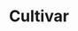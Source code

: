 ---
title: "Cultivar"
description: "this is meta description"
bg_image: "images/feature-bg.jpg"
layout: "grow"
draft: false
menu:
  main:
    name: "Cultivar"
    weight: 4
  footer:
    name: "Cultivar"
    weight: 3

########################### slider #############################
slidergrow:
  enable: "true"
  bg_overlay: false
  bg_image_slider: "images/grow-group.jpg"
  heading: "Cultivar, Juntos"

########################## featured service ############################
featured_service:
  enable : true
  service_item:
    # featured service item loop
    - name : "Fiscal"
      image : "images/dollar-sign2.png"
      color : "primary"
      content : "Al eliminar al intermediario (institución financiera), las tasas de los préstamos disminuyen y los rendimientos para los inversores aumentan."

    # featured service item loop
    - name : "Social"
      image : "images/grow-social.png"
      color : "primary-dark"
      content : "Reunimos a inversores y prestatarios. Cuando invierte en la plataforma Soma, está invirtiendo en las personas."

    # featured service item loop
    - name : "Educational"
      image : "images/grow-edu.png"
      color : "primary-darker"
      content : "Estamos comprometidos a ayudarlo a tener éxito. Brindamos a todos los usuarios recursos educativos para avanzar hacia la independencia financiera"

########################## financially ############################
financially:
  enable: true
  image: "images/piggybank2.jpg"
  title: "Fiscal"
  fact1: "Quitar el Banco"
  subfact1: "Al eliminar a los intermediarios (instituciones financieras), podemos reducir los costos para los prestatarios e inversores."
  fact2: "Ir en Línea"
  subfact2: "Ofrecer nuestros servicios exclusivamente en línea hace que invertir y pedir prestado sea fácil y conveniente."
  fact3: "Gasto Responsable"
  subfact3: "Estamos dedicados a mejorar el proceso y nuestra plataforma. Todo el dinero que gastamos ahora y ahorramos después está contigo en nuestros pensamientos."

########################## socially ############################
socially:
  bg_image: "images/grow-socially.jpg"
  bg_overlay: "True"
  title: "Social"
  fact1: "El Mundo se Está Haciendo Más Pequeño"
  subfact1: "La tecnología nos ha permitido conectarnos desde todos los rincones del mundo. Estamos usando esa tecnología para conectar a aquellas personas que necesitan dinero con aquellas personas que quieren invertir dinero."
  fact2: "Somos una Plataforma Comunitaria"
  subfact2: "P2P ha existido durante mucho tiempo en la forma de amigos, familias y comunidades que se dan y reciben unos de otros. Nuestro objetivo es traer P2P de vuelta a nuestras raíces comunitarias. Vamos a lo grande mientras vamos a lo pequeño."
  fact3: "Invertir con Propósito"
  subfact3: "Cuando invierte o pide prestado en nuestra plataforma, está ayudando a personas reales. Cada préstamo tiene un prestatario real y un inversionista real detrás, ambos trabajando para lograr sus objetivos financieros."
  
########################## educational ############################
educational:
  enable: true
  image: "images/person-book.jpg"
  title: "Educational"
  fact1: "Nosotras Estamos Dando Recursos En Línea."
  subfact1: "A medida que crecemos, los recursos que podemos proporcionar a nuestros usuarios también crecen."
  fact2: "Chequeos Periódicos"
  subfact2: "Adoptamos un enfoque centrado en el cliente. A medida que se desarrolla su viaje en nuestra plataforma, nos registramos periódicamente para ver cómo podemos mejorar su experiencia."
  fact3: "Mejorando la Plataforma"
  subfact3: "We're dedicated to improving the process and the platform for you, meaning all the money that we spend is with you in mind."
  button:
    enable: "true"
    label: "Visite Nuestro Centro de Recursos"
    link: "/faq"
---